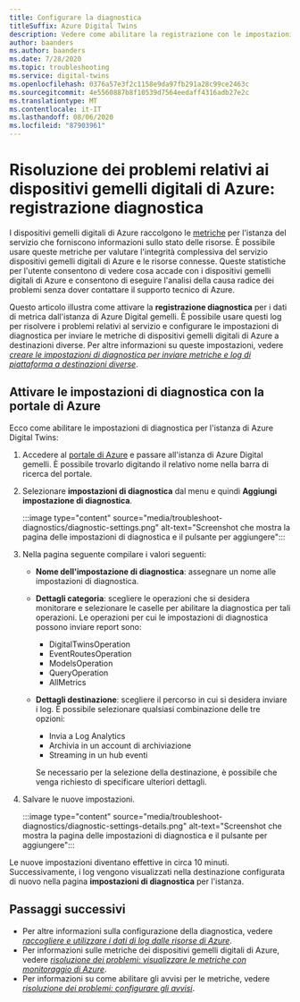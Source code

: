 ```yaml
---
title: Configurare la diagnostica
titleSuffix: Azure Digital Twins
description: Vedere come abilitare la registrazione con le impostazioni di diagnostica.
author: baanders
ms.author: baanders
ms.date: 7/28/2020
ms.topic: troubleshooting
ms.service: digital-twins
ms.openlocfilehash: 0376a57e3f2c1158e9da97fb291a28c99ce2463c
ms.sourcegitcommit: 4e5560887b8f10539d7564eedaff4316adb27e2c
ms.translationtype: MT
ms.contentlocale: it-IT
ms.lasthandoff: 08/06/2020
ms.locfileid: "87903961"
---
```

# <a name="troubleshooting-azure-digital-twins-diagnostics-logging"></a>Risoluzione dei problemi relativi ai dispositivi gemelli digitali di Azure: registrazione diagnostica

I dispositivi gemelli digitali di Azure raccolgono le [metriche](troubleshoot-metrics.md) per l'istanza del servizio che forniscono informazioni sullo stato delle risorse. È possibile usare queste metriche per valutare l'integrità complessiva del servizio dispositivi gemelli digitali di Azure e le risorse connesse. Queste statistiche per l'utente consentono di vedere cosa accade con i dispositivi gemelli digitali di Azure e consentono di eseguire l'analisi della causa radice dei problemi senza dover contattare il supporto tecnico di Azure.

Questo articolo illustra come attivare la **registrazione diagnostica** per i dati di metrica dall'istanza di Azure Digital gemelli. È possibile usare questi log per risolvere i problemi relativi al servizio e configurare le impostazioni di diagnostica per inviare le metriche di dispositivi gemelli digitali di Azure a destinazioni diverse. Per altre informazioni su queste impostazioni, vedere [*creare le impostazioni di diagnostica per inviare metriche e log di piattaforma a destinazioni diverse*](../azure-monitor/platform/diagnostic-settings.md).

## <a name="turn-on-diagnostic-settings-with-the-azure-portal"></a>Attivare le impostazioni di diagnostica con la portale di Azure

Ecco come abilitare le impostazioni di diagnostica per l'istanza di Azure Digital Twins:

1. Accedere al [portale di Azure](https://portal.azure.com) e passare all'istanza di Azure Digital gemelli. È possibile trovarlo digitando il relativo nome nella barra di ricerca del portale. 

2. Selezionare **impostazioni di diagnostica** dal menu e quindi **Aggiungi impostazione di diagnostica**.

    :::image type="content" source="media/troubleshoot-diagnostics/diagnostic-settings.png" alt-text="Screenshot che mostra la pagina delle impostazioni di diagnostica e il pulsante per aggiungere":::

3. Nella pagina seguente compilare i valori seguenti:
     * **Nome dell'impostazione di diagnostica**: assegnare un nome alle impostazioni di diagnostica.
     * **Dettagli categoria**: scegliere le operazioni che si desidera monitorare e selezionare le caselle per abilitare la diagnostica per tali operazioni. Le operazioni per cui le impostazioni di diagnostica possono inviare report sono:
        - DigitalTwinsOperation
        - EventRoutesOperation
        - ModelsOperation
        - QueryOperation
        - AllMetrics
     * **Dettagli destinazione**: scegliere il percorso in cui si desidera inviare i log. È possibile selezionare qualsiasi combinazione delle tre opzioni:
        - Invia a Log Analytics
        - Archivia in un account di archiviazione
        - Streaming in un hub eventi

        Se necessario per la selezione della destinazione, è possibile che venga richiesto di specificare ulteriori dettagli.  
    
4. Salvare le nuove impostazioni. 

    :::image type="content" source="media/troubleshoot-diagnostics/diagnostic-settings-details.png" alt-text="Screenshot che mostra la pagina delle impostazioni di diagnostica e il pulsante per aggiungere":::

Le nuove impostazioni diventano effettive in circa 10 minuti. Successivamente, i log vengono visualizzati nella destinazione configurata di nuovo nella pagina **impostazioni di diagnostica** per l'istanza. 

## <a name="next-steps"></a>Passaggi successivi

* Per altre informazioni sulla configurazione della diagnostica, vedere [*raccogliere e utilizzare i dati di log dalle risorse di Azure*](../azure-monitor/platform/platform-logs-overview.md).
* Per informazioni sulle metriche dei dispositivi gemelli digitali di Azure, vedere [*risoluzione dei problemi: visualizzare le metriche con monitoraggio di Azure*](troubleshoot-metrics.md).
* Per informazioni su come abilitare gli avvisi per le metriche, vedere [*risoluzione dei problemi: configurare gli avvisi*](troubleshoot-alerts.md).
